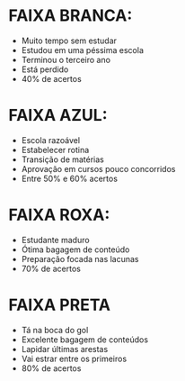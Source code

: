 # FAIXA BRANCA:

- Muito tempo sem estudar
- Estudou em uma péssima escola
- Terminou o terceiro ano
- Está perdido
- 40% de acertos

# FAIXA AZUL:

- Escola razoável 
- Estabelecer rotina
- Transição de matérias
- Aprovação em cursos pouco concorridos
- Entre 50% e 60% acertos

# FAIXA ROXA:

- Estudante maduro
- Ótima bagagem de conteúdo
- Preparação focada nas lacunas
- 70% de acertos

# FAIXA PRETA
- Tá na boca do gol
- Excelente bagagem de conteúdos
- Lapidar últimas arestas
- Vai estrar entre os primeiros
-  80% de acertos
